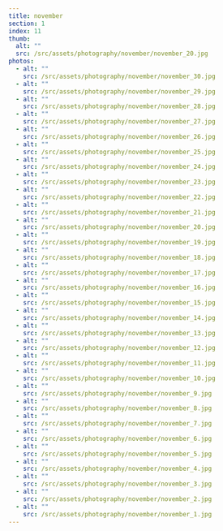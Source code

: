 ```yaml
---
title: november
section: 1
index: 11
thumb:
  alt: ""
  src: /src/assets/photography/november/november_20.jpg
photos:
  - alt: ""
    src: /src/assets/photography/november/november_30.jpg
  - alt: ""
    src: /src/assets/photography/november/november_29.jpg
  - alt: ""
    src: /src/assets/photography/november/november_28.jpg
  - alt: ""
    src: /src/assets/photography/november/november_27.jpg
  - alt: ""
    src: /src/assets/photography/november/november_26.jpg
  - alt: ""
    src: /src/assets/photography/november/november_25.jpg
  - alt: ""
    src: /src/assets/photography/november/november_24.jpg
  - alt: ""
    src: /src/assets/photography/november/november_23.jpg
  - alt: ""
    src: /src/assets/photography/november/november_22.jpg
  - alt: ""
    src: /src/assets/photography/november/november_21.jpg
  - alt: ""
    src: /src/assets/photography/november/november_20.jpg
  - alt: ""
    src: /src/assets/photography/november/november_19.jpg
  - alt: ""
    src: /src/assets/photography/november/november_18.jpg
  - alt: ""
    src: /src/assets/photography/november/november_17.jpg
  - alt: ""
    src: /src/assets/photography/november/november_16.jpg
  - alt: ""
    src: /src/assets/photography/november/november_15.jpg
  - alt: ""
    src: /src/assets/photography/november/november_14.jpg
  - alt: ""
    src: /src/assets/photography/november/november_13.jpg
  - alt: ""
    src: /src/assets/photography/november/november_12.jpg
  - alt: ""
    src: /src/assets/photography/november/november_11.jpg
  - alt: ""
    src: /src/assets/photography/november/november_10.jpg
  - alt: ""
    src: /src/assets/photography/november/november_9.jpg
  - alt: ""
    src: /src/assets/photography/november/november_8.jpg
  - alt: ""
    src: /src/assets/photography/november/november_7.jpg
  - alt: ""
    src: /src/assets/photography/november/november_6.jpg
  - alt: ""
    src: /src/assets/photography/november/november_5.jpg
  - alt: ""
    src: /src/assets/photography/november/november_4.jpg
  - alt: ""
    src: /src/assets/photography/november/november_3.jpg
  - alt: ""
    src: /src/assets/photography/november/november_2.jpg
  - alt: ""
    src: /src/assets/photography/november/november_1.jpg
---
```

